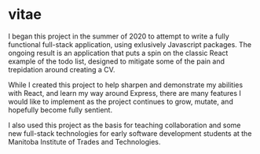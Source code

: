 # vitae
I began this project in the summer of 2020 to attempt to write a fully functional full-stack application, using exlusively Javascript packages. 
The ongoing result is an application that puts a spin on the classic React example of the todo list, designed to mitigate some of the pain and trepidation around creating a CV.

While I created this project to help sharpen and demonstrate my abilities with React, and learn my way around Express, there are many features I would like to implement as the
project continues to grow, mutate, and hopefully become fully sentient.

I also used this project as the basis for teaching collaboration and some new full-stack technologies for early software development students at the Manitoba Institute of Trades and Technologies.
